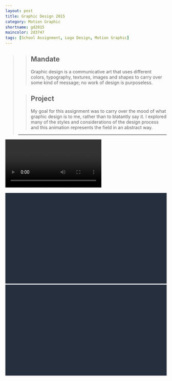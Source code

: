 ```yaml
---
layout: post
title: Graphic Design 2015
category: Motion Graphic
shortname: gd2015
maincolor: 2d3747
tags: [School Assignment, Logo Design, Motion Graphic]
---
```


>> ## Mandate
>> Graphic design is a communicative art that uses different colors, typography, textures, images and shapes to carry over some kind of message; no work of design is purposeless.
>
>> ## Project
>> My goal for this assignment was to carry over the mood of what graphic design is to me, rather than to blatantly say it. I explored many of the styles and considerations of the design process and this animation represents the field in an abstract way.
> 
> ***

<video controls="" preload="metadata" style="background-color:#2d3747;">
	<source src="/assets/img/portfolio/gd2015/gd2015.mp4" type="video/mp4">
	<source src="/assets/img/portfolio/gd2015/gd2015.webm" type="video/webm">
	<source src="/assets/img/portfolio/gd2015/gd2015.ogv" type="video/ogg">
	<p>Your browser does not support the video tag.</p>
</video>

![Graphic Design Animation](/assets/img/portfolio/gd2015/gd2015_anim_1.gif)
![Graphic Design Animation](/assets/img/portfolio/gd2015/gd2015_anim_2.gif)